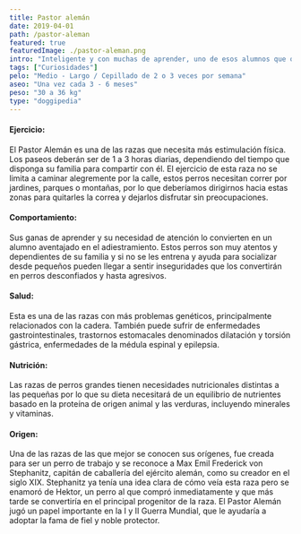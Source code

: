 ```yaml
---
title: Pastor alemán
date: 2019-04-01
path: /pastor-aleman
featured: true
featuredImage: ./pastor-aleman.png
intro: "Inteligente y con muchas de aprender, uno de esos alumnos que quiere sacar matrícula de honor en clase."
tags: ["Curiosidades"]
pelo: "Medio - Largo / Cepillado de 2 o 3 veces por semana"
aseo: "Una vez cada 3 - 6 meses"
peso: "30 a 36 kg"
type: "doggipedia"
---
```


#### Ejercicio:
El Pastor Alemán es una de las razas que necesita más estimulación física. Los paseos deberán ser de 1 a 3 horas diarias, dependiendo del tiempo que disponga su familia para compartir con él. El ejercicio de esta raza no se limita a caminar alegremente por la calle, estos perros necesitan correr por jardines, parques o montañas, por lo que deberíamos dirigirnos hacia estas zonas para quitarles la correa y dejarlos disfrutar sin preocupaciones.

#### Comportamiento:
Sus ganas de aprender y su necesidad de atención lo convierten en un alumno aventajado en el adiestramiento. Estos perros son muy atentos y dependientes de su familia y si no se les entrena y ayuda para socializar desde pequeños pueden llegar a sentir inseguridades que los convertirán en perros desconfiados y hasta agresivos.

#### Salud:
Esta es una de las razas con más problemas genéticos, principalmente relacionados con la cadera. También puede sufrir de enfermedades gastrointestinales, trastornos estomacales denominados dilatación y torsión gástrica, enfermedades de la médula espinal y epilepsia.  

#### Nutrición:
Las razas de perros grandes tienen necesidades nutricionales distintas a las pequeñas por lo que su dieta necesitará de un equilibrio de nutrientes basado en la proteína de origen animal y las verduras, incluyendo minerales y vitaminas.

#### Origen:
Una de las razas de las que mejor se conocen sus orígenes, fue creada para ser un perro de trabajo y se reconoce a Max Emil Frederick von Stephanitz, capitán de caballería del ejército alemán, como su creador en el siglo XIX. Stephanitz ya tenía una idea clara de cómo veía esta raza pero se enamoró de Hektor, un perro al que compró inmediatamente y que más tarde se convertiría en el principal progenitor de la raza. El Pastor Alemán jugó un papel importante en la I y II Guerra Mundial, que le ayudaría a adoptar la fama de fiel y noble protector.


